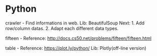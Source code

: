 # Python

crawler - Find informations in web.
	Lib: BeautifulSoup
	Next:	1. Add row/column datas.
			2. Adapt each different data types.

fifteen - Reference: http://docs.cs50.net/problems/fifteen/fifteen.html

table - Reference: https://plot.ly/python/
	Lib: Plotly(off-line version)
